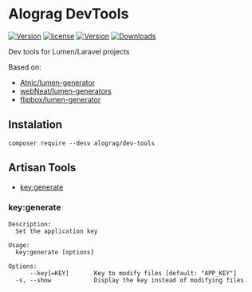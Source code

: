 # Alograg DevTools

[![Version](https://img.shields.io/badge/version-v0.1.5-blue.svg)](https://github.com/alograg/dev-tools) [![license](https://img.shields.io/github/license/alograg/dev-tools.svg)](https://github.com/alograg/dev-tools/blob/master/LICENSE) [![Version](http://img.shields.io/packagist/v/alograg/dev-tools.svg)](https://packagist.org/packages/alograg/dev-tools) [![Downloads](http://img.shields.io/packagist/dm/alograg/dev-tools.svg)](https://packagist.org/packages/alograg/dev-tools)

Dev tools for Lumen/Laravel projects

Based on:
- [Atnic/lumen-generator](https://github.com/Atnic/lumen-generator)
- [webNeat/lumen-generators](https://github.com/webNeat/lumen-generators)
- [flipbox/lumen-generator](https://github.com/flipboxstudio/lumen-generator)

## Instalation

```SH
composer require --desv alograg/dev-tools 
```

## Artisan Tools

- [key:generate](#key:generate)

### key:generate

```
Description:
  Set the application key

Usage:
  key:generate [options]

Options:
      --key[=KEY]       Key to modify files [default: "APP_KEY"]
  -s, --show            Display the key instead of modifying files
```
